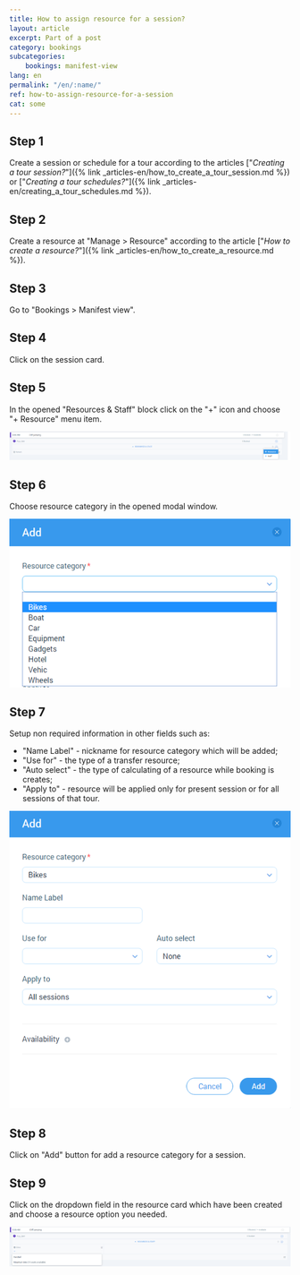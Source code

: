 ```yaml
---
title: How to assign resource for a session?
layout: article
excerpt: Part of a post
category: bookings
subcategories:
    bookings: manifest-view
lang: en
permalink: "/en/:name/"
ref: how-to-assign-resource-for-a-session
cat: some
---
```


## **Step 1**

Create a session or schedule for a tour according to the articles ["*Creating a tour session?*"]({% link _articles-en/how_to_create_a_tour_session.md %}) or ["*Creating a tour schedules?*"]({% link _articles-en/creating_a_tour_schedules.md %}).

## **Step 2**

Create a resource at "Manage > Resource" according to the article ["*How to create a resource?*"]({% link _articles-en/how_to_create_a_resource.md %}). 

## **Step 3**

Go to "Bookings > Manifest view".

## **Step 4**

Click on the session card.

## **Step 5**

In the opened "Resources & Staff" block click on the "+" icon and choose "+ Resource" menu item.

![How_to_assign_resource_for_a_session1](/assets/images/how_to_assign_resource_for_a_session1.png)

## **Step 6**

Choose resource category in the opened modal window.

![How_to_assign_resource_for_a_session2](/assets/images/how_to_assign_resource_for_a_session2.png)

## **Step 7**

Setup non required information in other fields such as:
- "Name Label" - nickname for resource category which will be added;
- "Use for" - the type of a transfer resource;
- "Auto select" - the type of calculating of a resource while booking is creates;
- "Apply to" - resource will be applied only for present session or for all sessions of that tour.

![How_to_assign_resource_for_a_session3](/assets/images/how_to_assign_resource_for_a_session3.png)

## **Step 8**

Click on "Add" button for add a resource category for a session.

## **Step 9**

Click on the dropdown field in the resource card which have been created and choose a resource option you needed.

![How_to_assign_resource_for_a_session4](/assets/images/how_to_assign_resource_for_a_session4.png)
